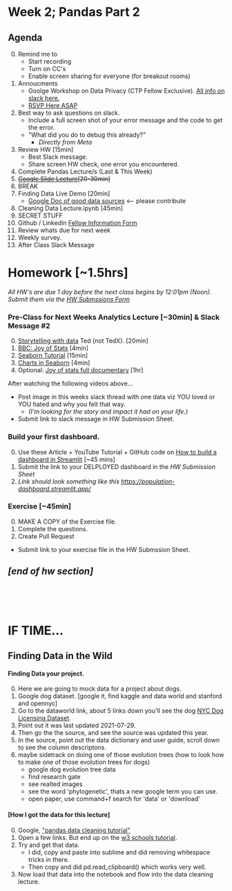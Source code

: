 # Week 2; Pandas Part 2

## Agenda 
0. Remind me to 
	* Start recording
	* Turn on CC's 
	* Enable screen sharing for everyone (for breakout rooms)
0. Annoucments
    * Goolge Workshop on Data Privacy (CTP Fellow Exclusive).  [All info on slack here.](https://ctpc11.slack.com/archives/C095CMC2JGG/p1756821811976879)
    * [RSVP Here ASAP](https://forms.gle/ZrBuqaD3G9FkULK2A)
0. Best way to ask questions on slack. 
    * Include a full screen shot of your error message and the code to get the error.  
    * "What did you do to debug this already?"
        * *Directly from Meta*
0. Review HW [15min]
    * Best Slack message. 
    * Share screen HW check, one error you encountered. 
0. Complete Pandas Lecture/s (Last & This Week)
0. ~~[Google Slide Lecture](https://docs.google.com/presentation/d/1uoWIMjfH70CUrHKJnckMfd6ppQTxFwDKFlonHElwpTQ/edit)[20-30min]~~
0. BREAK
0. Finding Data Live Demo [20min]
    * [Google Doc of good data sources](https://docs.google.com/document/d/1VvmTmHrURfV24owFeew33S8INOLE9iNnRFXntSFhZdc/edit) <-- please contribute
0. Cleaning Data Lecture.ipynb [45min]
0. SECRET STUFF
1. Github / LinkedIn [Fellow Information Form](https://forms.gle/WVDjDFvEqciYTfwC7)
0. Review whats due for next week 
0. Weekly survey.
1. After Class Slack Message


# Homework [~1.5hrs]
_All HW's are due 1 day before the next class begins by 12:01pm (Noon)._  
_Submit them via the [HW Submssions Form](https://forms.gle/MFH173MZaQ5TquCB6)_  

### Pre-Class for Next Weeks Analytics Lecture [~30min] & Slack Message #2

0. [Storytelling with data](https://www.youtube.com/watch?v=hVimVzgtD6w&ab_channel=TED) Ted (not TedX). [20min]
0. [BBC: Joy of Stats](https://www.youtube.com/watch?v=jbkSRLYSojo&ab_channel=BBC) [4min]
0. [Seaborn Tutorial](https://www.youtube.com/watch?v=LnGz20B3nTU&ab_channel=AbsentData) [15min]
0. [Charts in Seaborn](https://www.youtube.com/watch?v=Iui04c3tbH8&ab_channel=FaniloAndrianasolo) [4min]
0. Optional: [Joy of stats full documentary](https://www.gapminder.org/videos/the-joy-of-stats/) [1hr]

After watching the following videos above... 
* Post image in this weeks slack thread with one data viz YOU loved or YOU hated and why you felt that way.
	* _(I'm looking for the story and impact it had on your life.)_
* Submit link to slack message in HW Submission Sheet.



### Build your first dashboard. 
0. Use these Article + YouTube Tutorial + GitHub code on [How to build a dashboard in Streamlit](https://blog.streamlit.io/crafting-a-dashboard-app-in-python-using-streamlit/) [~45 mins]
1. Submit the link to your DELPLOYED dashboard in the _HW Submission Sheet_
2. _Link should look something like this https://population-dashboard.streamlit.app/_


### Exercise [~45min]
0. MAKE A COPY of the Exercise file. 
0. Complete the questions. 
0. Create Pull Request
* Submit link to your exercise file in the HW Submssion Sheet. 


_[end of hw section]_
---
<br>
<br>
<br>

# IF TIME... 
## Finding Data in the Wild

#### Finding Data your project. 
0. Here we are going to mock data for a project about dogs. 
0. Google dog dataset. [google it, find kaggle and data world and stanford and opennyc]
0. Go to the dataworld link, about 5 links down you'll see the dog [NYC Dog Licensing Dataset](https://data.world/city-of-ny/nu7n-tubp). 
0. Point out it was last updated 2021-07-29.
0. Then go the the source, and see the source was updated this year. 
0. In the source, point out the data dictionary and user guide, scroll down to see the column descriptons. 
0. maybe sidetrack on doing one of those evolution trees (how to look how to make one of those evolution trees for dogs)
    * google dog evolution tree data
    * find research gate
    * see realted images
    * see the word 'phylogenetic', thats a new google term you can use. 
    * open paper, use command+f search for 'data' or 'download' 


#### [How I got the data for this lecture]
0. Google, ["pandas data cleaning tutorial"]((https://www.google.com/search?q=pandas+data+cleaning+tutorial&oq=pandas+data+cleaning+tutorial+&gs_lcrp=EgZjaHJvbWUyCAgAEEUYHhg5Mg0IARAAGIYDGIAEGIoFMg0IAhAAGIYDGIAEGIoFMg0IAxAAGIYDGIAEGIoFMgoIBBAAGIAEGKIEMgoIBRAAGIAEGKIEMgoIBhAAGIAEGKIE0gEINTAzNWowajGoAgCwAgA&sourceid=chrome&ie=UTF-8))
0. Open a few links. But end up on the [w3 schools tutorial](https://www.w3schools.com/python/pandas/pandas_cleaning.asp). 
0. Try and get that data. 
    - I did, copy and paste into sublime and did removing whitespace tricks in there. 
    - Then copy and did pd.read_clipboard() which works very well. 
0. Now load that data into the notebook and flow into the data cleaning lecture. 
